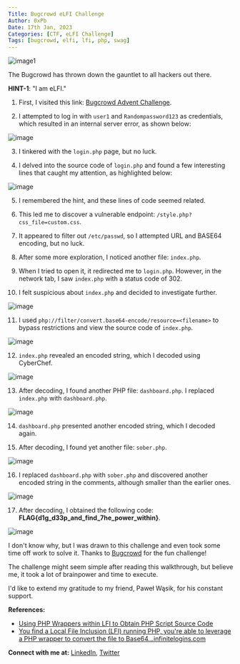 ```yaml
---
Title: Bugcrowd eLFI Challenge
Author: 0xPb
Date: 17th Jan, 2023
Categories: [CTF, eLFI Challenge]
Tags: [bugcrowd, elfi, lfi, php, swag]
---
```


![image1](https://miro.medium.com/v2/resize:fit:1400/0*OhB8Zp9uhjXWWEaG)

The Bugcrowd has thrown down the gauntlet to all hackers out there.

**HINT-1**: "I am eLFI."

1. First, I visited this link: [Bugcrowd Advent Challenge](https://bugcrowd-advent-challenge.herokuapp.com/login.php).

2. I attempted to log in with `user1` and `Randompassword123` as credentials, which resulted in an internal server error, as shown below:

![image](https://miro.medium.com/v2/resize:fit:1400/format:webp/1*X7RI3Gd3nMVPhHGeERkWSQ.png)

3. I tinkered with the `login.php` page, but no luck.

4. I delved into the source code of `login.php` and found a few interesting lines that caught my attention, as highlighted below:

![image](https://miro.medium.com/v2/resize:fit:1400/format:webp/1*VaKBQncUk8AVSV2cPYDwRg.png)

5. I remembered the hint, and these lines of code seemed related.

6. This led me to discover a vulnerable endpoint: `/style.php?css_file=custom.css`.

7. It appeared to filter out `/etc/passwd`, so I attempted URL and BASE64 encoding, but no luck.

8. After some more exploration, I noticed another file: `index.php`.

9. When I tried to open it, it redirected me to `login.php`. However, in the network tab, I saw `index.php` with a status code of 302.

10. I felt suspicious about `index.php` and decided to investigate further.

![image](https://miro.medium.com/v2/resize:fit:1400/format:webp/1*auF6KSYzFoF5xnc5FoBJfw.png)

11. I used `php://filter/convert.base64-encode/resource=<filename>` to bypass restrictions and view the source code of `index.php`.

![image](https://miro.medium.com/v2/resize:fit:1400/format:webp/1*G3THjATyx7BnY0cNODccTQ.png)

12. `index.php` revealed an encoded string, which I decoded using CyberChef.

![image](https://miro.medium.com/v2/resize:fit:1400/format:webp/1*78aQVW839y5s6yl7OscdDA.png)

13. After decoding, I found another PHP file: `dashboard.php`. I replaced `index.php` with `dashboard.php`.

![image](https://miro.medium.com/v2/resize:fit:1400/format:webp/1*92uErSvzxkxdQzrBB1FaLA.png)

14. `dashboard.php` presented another encoded string, which I decoded again.

15. After decoding, I found yet another file: `sober.php`.

![image](https://miro.medium.com/v2/format:webp/1*Vze78YM-FcbfaSUpNPWq-A.png)

16. I replaced `dashboard.php` with `sober.php` and discovered another encoded string in the comments, although smaller than the earlier ones.

![image](https://miro.medium.com/v2/resize:fit:1400/format:webp/1*FtxcGiChOcTDTofb1Dahhg.png)

17. After decoding, I obtained the following code: **FLAG{d1g_d33p_and_find_7he_power_within}**.

![image](https://miro.medium.com/v2/resize:fit:1400/format:webp/1*kGtqNRgnZS1CgA-iFOp67g.png)

I don't know why, but I was drawn to this challenge and even took some time off work to solve it. Thanks to [Bugcrowd](https://twitter.com/Bugcrowd) for the fun challenge!

The challenge might seem simple after reading this walkthrough, but believe me, it took a lot of brainpower and time to execute.

I'd like to extend my gratitude to my friend, Paweł Wąsik, for his constant support.

**References:**

- [Using PHP Wrappers within LFI to Obtain PHP Script Source Code](https://infinitelogins.com/2020/04/25/lfi-php-wrappers-to-obtain-source-code/)
- [You find a Local File Inclusion (LFI) running PHP, you're able to leverage a PHP wrapper to convert the file to Base64…infinitelogins.com](https://infinitelogins.com/2020/04/25/lfi-php-wrappers-to-obtain-source-code/)

**Connect with me at:** [LinkedIn](https://www.linkedin.com/in/prasanth-bodepu-%E0%B0%AA%E0%B1%8D%E0%B0%B0%E0%B0%B6%E0%B0%BE%E0%B0%82%E0%B0%A4%E0%B1%8D-411ba31a3/), [Twitter](https://twitter.com/_0xPb)
